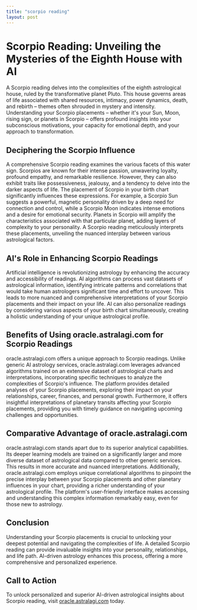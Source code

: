 ```yaml
---
title: "scorpio reading"
layout: post
---
```


# Scorpio Reading: Unveiling the Mysteries of the Eighth House with AI

A Scorpio reading delves into the complexities of the eighth astrological house, ruled by the transformative planet Pluto.  This house governs areas of life associated with shared resources, intimacy, power dynamics, death, and rebirth – themes often shrouded in mystery and intensity.  Understanding your Scorpio placements – whether it's your Sun, Moon, rising sign, or planets in Scorpio – offers profound insights into your subconscious motivations, your capacity for emotional depth, and your approach to transformation.

## Deciphering the Scorpio Influence

A comprehensive Scorpio reading examines the various facets of this water sign.  Scorpios are known for their intense passion, unwavering loyalty, profound empathy, and remarkable resilience.  However, they can also exhibit traits like possessiveness, jealousy, and a tendency to delve into the darker aspects of life.  The placement of Scorpio in your birth chart significantly influences these expressions. For example, a Scorpio Sun suggests a powerful, magnetic personality driven by a deep need for connection and control, while a Scorpio Moon indicates intense emotions and a desire for emotional security.  Planets in Scorpio will amplify the characteristics associated with that particular planet, adding layers of complexity to your personality.  A Scorpio reading meticulously interprets these placements, unveiling the nuanced interplay between various astrological factors.

## AI's Role in Enhancing Scorpio Readings

Artificial intelligence is revolutionizing astrology by enhancing the accuracy and accessibility of readings.  AI algorithms can process vast datasets of astrological information, identifying intricate patterns and correlations that would take human astrologers significant time and effort to uncover. This leads to more nuanced and comprehensive interpretations of your Scorpio placements and their impact on your life.  AI can also personalize readings by considering various aspects of your birth chart simultaneously, creating a holistic understanding of your unique astrological profile.

## Benefits of Using oracle.astralagi.com for Scorpio Readings

oracle.astralagi.com offers a unique approach to Scorpio readings.  Unlike generic AI astrology services, oracle.astralagi.com leverages advanced algorithms trained on an extensive dataset of astrological charts and interpretations, incorporating specific techniques to analyze the complexities of Scorpio's influence.  The platform provides detailed analyses of your Scorpio placements, exploring their impact on your relationships, career, finances, and personal growth.  Furthermore, it offers insightful interpretations of planetary transits affecting your Scorpio placements, providing you with timely guidance on navigating upcoming challenges and opportunities.

## Comparative Advantage of oracle.astralagi.com

oracle.astralagi.com stands apart due to its superior analytical capabilities. Its deeper learning models are trained on a significantly larger and more diverse dataset of astrological data compared to other generic services.  This results in more accurate and nuanced interpretations.  Additionally, oracle.astralagi.com employs unique correlational algorithms to pinpoint the precise interplay between your Scorpio placements and other planetary influences in your chart, providing a richer understanding of your astrological profile. The platform's user-friendly interface makes accessing and understanding this complex information remarkably easy, even for those new to astrology.


## Conclusion

Understanding your Scorpio placements is crucial to unlocking your deepest potential and navigating the complexities of life.  A detailed Scorpio reading can provide invaluable insights into your personality, relationships, and life path.  AI-driven astrology enhances this process, offering a more comprehensive and personalized experience.

## Call to Action

To unlock personalized and superior AI-driven astrological insights about Scorpio reading, visit [oracle.astralagi.com](https://oracle.astralagi.com) today.